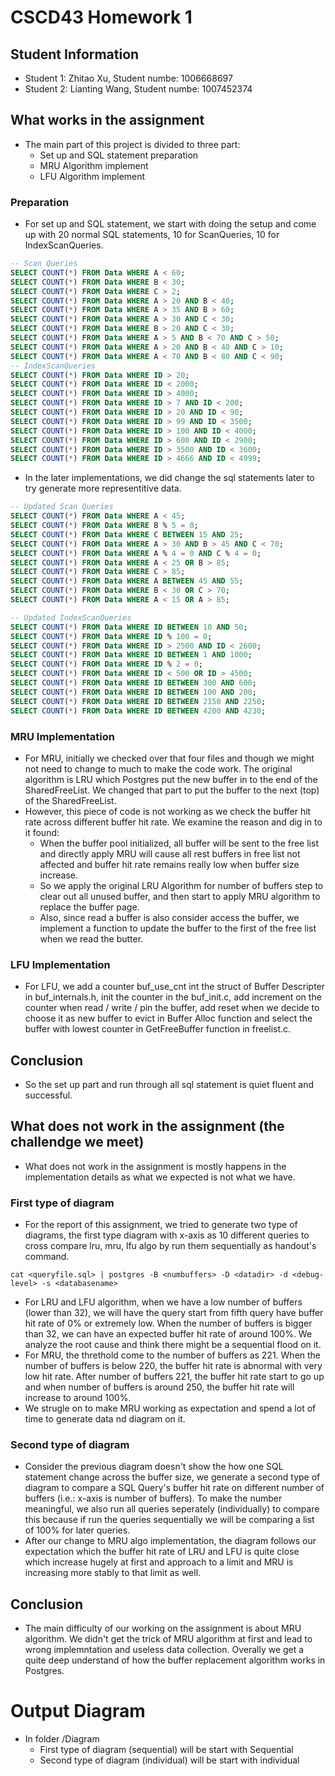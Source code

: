 # CSCD43 Homework 1

## Student Information
- Student 1: Zhitao Xu, Student numbe: 1006668697
- Student 2: Lianting Wang, Student numbe: 1007452374

## What works in the assignment
- The main part of this project is divided to three part:
    - Set up and SQL statement preparation
    - MRU Algorithm implement
    - LFU Algorithm implement

### Preparation
- For set up and SQL statement, we start with doing the setup and come up with 20 normal SQL statements, 10 for ScanQueries, 10 for IndexScanQueries. 
```sql
-- Scan Queries
SELECT COUNT(*) FROM Data WHERE A < 60;
SELECT COUNT(*) FROM Data WHERE B < 30;
SELECT COUNT(*) FROM Data WHERE C > 2;
SELECT COUNT(*) FROM Data WHERE A > 20 AND B < 40;
SELECT COUNT(*) FROM Data WHERE A > 35 AND B > 60;
SELECT COUNT(*) FROM Data WHERE A > 30 AND C < 30;
SELECT COUNT(*) FROM Data WHERE B > 20 AND C < 30;
SELECT COUNT(*) FROM Data WHERE A > 5 AND B < 70 AND C > 50;
SELECT COUNT(*) FROM Data WHERE A > 20 AND B < 40 AND C > 10;
SELECT COUNT(*) FROM Data WHERE A < 70 AND B < 80 AND C < 90;
-- IndexScanQueries
SELECT COUNT(*) FROM Data WHERE ID > 20;
SELECT COUNT(*) FROM Data WHERE ID < 2000;
SELECT COUNT(*) FROM Data WHERE ID > 4000;
SELECT COUNT(*) FROM Data WHERE ID > 7 AND ID < 200;
SELECT COUNT(*) FROM Data WHERE ID > 20 AND ID < 90;
SELECT COUNT(*) FROM Data WHERE ID > 99 AND ID < 3500;
SELECT COUNT(*) FROM Data WHERE ID > 100 AND ID < 4000;
SELECT COUNT(*) FROM Data WHERE ID > 600 AND ID < 2900;
SELECT COUNT(*) FROM Data WHERE ID > 3500 AND ID < 3600;
SELECT COUNT(*) FROM Data WHERE ID > 4666 AND ID < 4999;
```
- In the later implementations, we did change the sql statements later to try generate more representitive data. 
```sql
-- Updated Scan Queries
SELECT COUNT(*) FROM Data WHERE A < 45;
SELECT COUNT(*) FROM Data WHERE B % 5 = 0;
SELECT COUNT(*) FROM Data WHERE C BETWEEN 15 AND 25;
SELECT COUNT(*) FROM Data WHERE A > 30 AND B > 45 AND C < 70;
SELECT COUNT(*) FROM Data WHERE A % 4 = 0 AND C % 4 = 0;
SELECT COUNT(*) FROM Data WHERE A < 25 OR B > 85;
SELECT COUNT(*) FROM Data WHERE C > 85;
SELECT COUNT(*) FROM Data WHERE A BETWEEN 45 AND 55;
SELECT COUNT(*) FROM Data WHERE B < 30 OR C > 70;
SELECT COUNT(*) FROM Data WHERE A < 15 OR A > 85;

-- Updated IndexScanQueries
SELECT COUNT(*) FROM Data WHERE ID BETWEEN 10 AND 50;
SELECT COUNT(*) FROM Data WHERE ID % 100 = 0;
SELECT COUNT(*) FROM Data WHERE ID > 2500 AND ID < 2600;
SELECT COUNT(*) FROM Data WHERE ID BETWEEN 1 AND 1000;
SELECT COUNT(*) FROM Data WHERE ID % 2 = 0;
SELECT COUNT(*) FROM Data WHERE ID < 500 OR ID > 4500;
SELECT COUNT(*) FROM Data WHERE ID BETWEEN 300 AND 600;
SELECT COUNT(*) FROM Data WHERE ID BETWEEN 100 AND 200;
SELECT COUNT(*) FROM Data WHERE ID BETWEEN 2150 AND 2250;
SELECT COUNT(*) FROM Data WHERE ID BETWEEN 4200 AND 4230;
```

### MRU Implementation
- For MRU, initially we checked over that four files and though we might not need to change to much to make the code work. The original algorithm is LRU which Postgres put the new buffer in to the end of the SharedFreeList. We changed that part to put the buffer to the next (top) of the SharedFreeList.
- However, this piece of code is not working as we check the buffer hit rate across different buffer hit rate. We examine the reason and dig in to it found:
    - When the buffer pool initialized, all buffer will be sent to the free list and directly apply MRU will cause all rest buffers in free list not affected and buffer hit rate remains really low when buffer size increase.
    - So we apply the original LRU Algorithm for number of buffers step to clear out all unused buffer, and then start to apply MRU algorithm to replace the buffer page.
    - Also, since read a buffer is also consider access the buffer, we implement a function to update the buffer to the first of the free list when we read the butter.

### LFU Implementation
- For LFU, we add a counter buf_use_cnt int the struct of Buffer Descripter in buf_internals.h, init the counter in the buf_init.c, add increment on the counter when read / write / pin the buffer, add reset when we decide to choose it as new buffer to evict in Buffer Alloc function and select the buffer with lowest counter in GetFreeBuffer function in freelist.c.

## Conclusion
- So the set up part and run through all sql statement is quiet fluent and successful.

## What does not work in the assignment (the challendge we meet)
- What does not work in the assignment is mostly happens in the implementation details as what we expected is not what we have.

### First type of diagram
- For the report of this assignment, we tried to generate two type of diagrams, the first type diagram with x-axis as 10 different queries to cross compare lru, mru, lfu algo by run them sequentially as handout's command.
```shell
cat <queryfile.sql> | postgres -B <numbuffers> -D <datadir> -d <debug-level> -s <databasename>
```
- For LRU and LFU algorithm, when we have a low number of buffers (lower than 32), we will have the query start from fifth query have buffer hit rate of 0% or extremely low. When the number of buffers is bigger than 32, we can have an expected buffer hit rate of around 100%. We analyze the root cause and think there might be a sequential flood on it. 
- For MRU, the threthold come to the number of buffers as 221. When the number of buffers is below 220, the buffer hit rate is abnormal with very low hit rate. After number of buffers 221, the buffer hit rate start to go up and when number of buffers is around 250, the buffer hit rate will increase to around 100%.
- We strugle on to make MRU working as expectation and spend a lot of time to generate data nd diagram on it.

### Second type of diagram
- Consider the previous diagram doesn't show the how one SQL statement change across the buffer size, we generate a second type of diagram to compare a SQL Query's buffer hit rate on different number of buffers (i.e.: x-axis is number of buffers). To make the number meaningful, we also run all queries seperately (individually) to compare this because if run the queries sequentially we will be comparing a list of 100% for later queries.
- After our change to MRU algo implementation, the diagram follows our expectation which the buffer hit rate of LRU and LFU is quite close which increase hugely at first and approach to a limit and MRU is increasing more stably to that limit as well.

## Conclusion
- The main difficulty of our working on the assignment is about MRU algorithm. We didn't get the trick of MRU algorithm at first and lead to wrong implemntation and useless data collection. Overally we get a quite deep understand of how the buffer replacement algorithm works in Postgres.

# Output Diagram
- In folder /Diagram
    - First type of diagram (sequential) will be start with Sequential
    - Second type of diagram (individual) will be start with individual